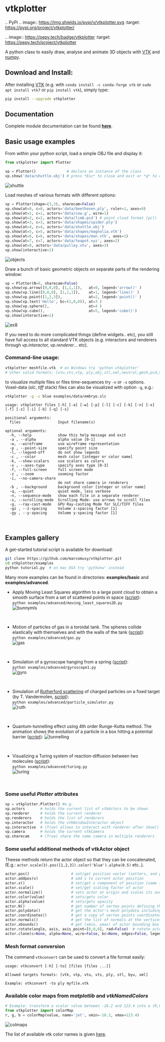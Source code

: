 # vtkplotter

..
PyPi
.. image:: https://img.shields.io/pypi/v/vtkplotter.svg
:target: https://pypi.org/project/vtkplotter/

.. image:: https://pepy.tech/badge/vtkplotter
:target: https://pepy.tech/project/vtkplotter

A python class to easily draw, analyse and animate 3D objects with [VTK](https://www.vtk.org/) 
and [numpy](http://www.numpy.org/).


## Download and Install:
After installing [VTK](https://www.vtk.org/) (e.g. with 
`conda install -c conda-forge vtk`
or `sudo apt install vtk7` 
or `pip install vtk`), simply type:
```bash
pip install --upgrade vtkplotter
```


## Documentation
Complete module documentation can be found [**here**](https://vtkplotter.embl.es).



## Basic usage examples
From within your python script, load a simple OBJ file and display it:
```python
from vtkplotter import Plotter

vp = Plotter()              # declare an instance of the class
vp.show('data/shuttle.obj') # press *Esc* to close and exit or *q* to continue
```
![shuttle](https://user-images.githubusercontent.com/32848391/35975974-e1235396-0cde-11e8-9880-69335cc7fd43.png)
<br />


Load meshes of various formats with different options:
```python
vp = Plotter(shape=(3,3), sharecam=False)
vp.show(at=0, c=0, actors='data/beethoven.ply', ruler=1, axes=0)
vp.show(at=1, c=1, actors='data/cow.g', wire=1)
vp.show(at=2, c=2, actors='data/limb.pcd') # point cloud format (pcl)
vp.show(at=3, c=3, actors='data/shapes/spider.ply')
vp.show(at=4, c=4, actors='data/shuttle.obj')
vp.show(at=5, c=5, actors='data/shapes/magnolia.vtk')
vp.show(at=6, c=6, actors='data/shapes/man.vtk', axes=1)
vp.show(at=7, c=7, actors='data/teapot.xyz', axes=2)
vp.show(at=8, actors='data/pulley.vtu', axes=3)
vp.show(interactive=1)
```
![objects](https://user-images.githubusercontent.com/32848391/43654734-8d126a96-974c-11e8-80d6-73cf224c0511.png)
<br />

Draw a bunch of basic geometric objects on separate parts of the rendering window:
```python
vp = Plotter(N=6, sharecam=False)
vp.show(vp.arrow([0,0,0], [1,1,1]),   at=0, legend='arrow()' )
vp.show(vp.line([0,0,0], [1,1,1]),    at=1, legend='line()' )
vp.show(vp.point([1,2,3]),            at=2, legend='point()' )
vp.show(vp.text('Hello', bc=(1,0,0)), at=3 )
vp.show(vp.sphere(),                  at=4 )
vp.show(vp.cube(),                    at=5, legend='cube()')
vp.show(interactive=1)
```
![ex8](https://user-images.githubusercontent.com/32848391/32666975-91690102-c639-11e7-8f7b-ad07bd6019da.png)
<br />


If you need to do more complicated things (define widgets.. etc), you still have full access 
to all standard VTK objects (e.g. interactors and renderers through *vp.interactor, vp.renderer*... etc).
<br />



### Command-line usage:
```bash
vtkplotter meshfile.vtk  # on Windows try 'python vtkplotter'
# other valid formats: [vtu,vts,vtp, ply,obj,stl,xml,neutral,gmsh,pcd,xyz,txt,byu, tif,slc, png,jpg]
```
to visualize multiple files or files time-sequences try `-n` or `-s` options.<br />
Voxel-data (*slc*, *tiff* stack) files can also be visualized with option `-g`, e.g.:
```bash
vtkplotter -g -c blue examples/data/embryo.slc
```

```
usage: vtkplotter files [-h] [-a] [-w] [-p] [-l] [-c] [-k] [-n] [-x] [-f] [-z] [-i] [-b] [-q] [-s]

positional arguments:
  files                 Input filename(s)

optional arguments:
  -h, --help            show this help message and exit
  -a , --alpha          alpha value [0-1]
  -w, --wireframe       use wireframe representation
  -p , --point-size     specify point size
  -l, --legend-off      do not show legends
  -c , --color          mesh color [integer or color name]
  -k, --show-scalars    use scalars as colors
  -x , --axes-type      specify axes type [0-3]
  -f, --full-screen     full screen mode
  -z , --zoom           zooming factor
  -i, --no-camera-share
                        do not share camera in renderers
  -b , --background     background color [integer or color name]
  -q, --quiet           quiet mode, less verbose
  -n, --sequence-mode   show each file in a separate renderer
  -s, --scrolling-mode  Scrolling Mode: use arrows to scroll files
  -g, --ray-cast-mode   GPU Ray-casting Mode for SLC/TIFF files
  -gz , --z-spacing     Volume z-spacing factor [1]
  -gy , --y-spacing     Volume y-spacing factor [1]
```
<br />


## Examples gallery
A get-started tutorial script is available for download:
```bash
git clone https://github.com/marcomusy/vtkplotter.git
cd vtkplotter/examples
python tutorial.py  # on mac OSX try 'pythonw' instead
```
Many more examples can be found in directories: **examples/basic** and **examples/advanced**.
<br />


- Apply Moving Least Squares algorithm to a large point cloud to obtain a smooth surface 
from a set of scattered points in space 
([script](https://github.com/marcomusy/vtkplotter/blob/master/examples/advanced/moving_least_squares2D.py)):<br />
`python examples/advanced/moving_least_squares2D.py`<br />
![bunnymls](https://user-images.githubusercontent.com/32848391/43954472-ef161148-9c9c-11e8-914d-1ba57718da74.png)
<br />


- Motion of particles of gas in a toroidal tank. The spheres collide elastically with themselves and
with the walls of the tank 
([script](https://github.com/marcomusy/vtkplotter/blob/master/examples/advanced/gas.py)):<br />
`python examples/advanced/gas.py`<br />
![gas](https://user-images.githubusercontent.com/32848391/39139206-90d644ca-4721-11e8-95b9-8aceeb3ac742.gif)
<br />


- Simulation of a gyroscope hanging from a spring
([script](https://github.com/marcomusy/vtkplotter/blob/master/examples/advanced/gyroscope1.py)):<br />
`python examples/advanced/gyroscope1.py`<br />
![gyro](https://user-images.githubusercontent.com/32848391/39766016-85c1c1d6-52e3-11e8-8575-d167b7ce5217.gif)
<br />


- Simulation of [Rutherford scattering](https://en.wikipedia.org/wiki/Rutherford_scattering) 
of charged particles on a fixed target (by T. Vandermolen,
[script](https://github.com/marcomusy/vtkplotter/blob/master/examples/advanced/particle_simulator.py)):<br />
`python examples/advanced/particle_simulator.py`<br />
![ruth](https://user-images.githubusercontent.com/32848391/43984362-5c545a0e-9d00-11e8-8ce5-572b96bb91d1.gif)
<br />


- Quantum-tunnelling effect using 4th order Runge-Kutta method. 
The animation shows the evolution of a particle in a box hitting a potential barrier
([script](https://github.com/marcomusy/vtkplotter/blob/master/examples/advanced/tunnelling.py)):
![tunnelling](https://user-images.githubusercontent.com/32848391/47310127-7daf0400-d636-11e8-860b-e0f09b4cf465.gif)
<br />


- Visualizing a Turing system of reaction-diffusion between two molecules
([script](https://github.com/marcomusy/vtkplotter/blob/master/examples/advanced/turing.py)):<br />
`python examples/advanced/turing.py`<br />
![turing](https://user-images.githubusercontent.com/32848391/40665257-1412a30e-635d-11e8-9536-4c73bf6bdd92.gif)
<br />



### Some useful *Plotter* attributes
```python
vp = vtkplotter.Plotter() #e.g.
vp.actors       # holds the current list of vtkActors to be shown
vp.renderer     # holds the current renderer
vp.renderers    # holds the list of renderers
vp.interactor   # holds the vtkWindowInteractor object
vp.interactive  # (True) allows to interact with renderer after show()
vp.camera       # holds the current vtkCamera
vp.sharecam     # (True) share the same camera in multiple renderers
```


### Some useful additional methods of vtkActor object
Theese methods return the actor object so that they can be concatenated,
(E.g.: `actor.scale(3).pos([1,2,3]).color('blue').alpha(0.5)` etc..).
```python
actor.pos()                   # set/get position vector (setters, and getters if no argument is given)
actor.addpos(v)               # add v to current actor position
actor.x()                     # set/get x component of position (same for y and z)
actor.scale()                 # set/get scaling factor of actor
actor.normalize()             # sets actor at origin and scales its average size to 1
actor.color(value)            # sets/gets color
actor.alpha(value)            # sets/gets opacity
actor.N()                     # get number of vertex points defining the surface actor
actor.polydata()              # get the actor's mesh polydata including its current transformation
actor.coordinates()           # get a copy of vertex points coordinates (use copy=False to get references)
actor.normals()               # get the list of normals at the vertices of the surface
actor.xbounds()               # get (xmin, xmax) of actor bounding box (same for y and z)
actor.rotate(angle, axis, axis_point=[0,0,0], rad=False)  # rotate actor around axis
actor.clone(c=None, alpha=None, wire=False, bc=None, edges=False, legend=None, texture=None)
```


### Mesh format conversion
The command `vtkconvert` can be used to convert a file format easily:
```
usage: vtkconvert [-h] [-to] [files [files ...]]

Allowed targets formats: [vtk, vtp, vtu, vts, ply, stl, byu, xml]

Example: vtkconvert -to ply myfile.vtk
```


### Available color maps from *matplotlib* and *vtkNamedColors*
```python
# Example: transform a scalar value between -10.2 and 123.4 into a (R,G,B) color using the 'jet' map:
from vtkplotter import colorMap
r, g, b = colorMap(value, name='jet', vmin=-10.2, vmax=123.4)
```
![colmaps](https://user-images.githubusercontent.com/32848391/42942959-c8b50eec-8b61-11e8-930a-00dcffdca601.png)

The list of available vtk color names is given [here](https://vtkplotter.embl.es/vtkcolors.html).
<br />
